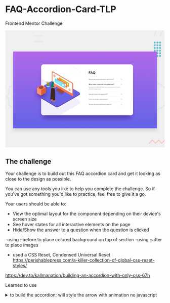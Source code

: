 # FAQ-Accordion-Card-TLP
Frontend Mentor Challenge

![Design preview for the FAQ Accordion Card coding challenge](./design/desktop-preview.jpg)


## The challenge

Your challenge is to build out this FAQ accordion card and get it looking as close to the design as possible.

You can use any tools you like to help you complete the challenge. So if you've got something you'd like to practice, feel free to give it a go.

Your users should be able to:

- View the optimal layout for the component depending on their device's screen size
- See hover states for all interactive elements on the page
- Hide/Show the answer to a question when the question is clicked


-using ::before to place colored background on top of section
-using ::after to place images
- used a CSS Reset, Condensed Universal Reset
https://perishablepress.com/a-killer-collection-of-global-css-reset-styles/

https://dev.to/kallmanation/building-an-accordion-with-only-css-67h

Learned to use <details> and <summary> to build the accordion; will style the arrow with animation
no javascript